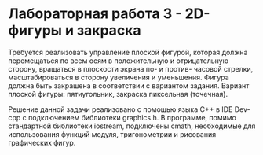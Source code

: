 # Лабораторная работа 3 - 2D-фигуры и закраска

Требуется реализовать управление плоской фигурой, которая должна перемещаться по всем осям в положительную и отрицательную сторону, вращаться в плоскости экрана по- и против- часовой стрелки, масштабироваться в сторону увеличения и уменьшения. Фигура должна быть закрашена в соответствии с вариантом задания. 
Вариант плоской фигуры: пятиугольник, закраска пиксельная (точечная).

Решение данной задачи реализовано с помощью языка С++ в IDE Dev-cpp с подключением библиотеки graphics.h. В программе, помимо стандартной библиотеки iostream, подключены cmath, необходимые для использования функций модуля, тригонометрии и рисования графических фигур. 

